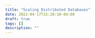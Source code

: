 ```yaml
---
title: "Scaling Distributed Databases"
date: 2022-04-17T15:28:10-04:00
draft: true
tags: []
description: ""
---
```

